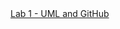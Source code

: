 <a href = "https://github.com/billjcapps/CS5551_BillCapps_labassingments/wiki/Lab-1---UML-and-GitHub">
  Lab 1 - UML and GitHub
  </a>
